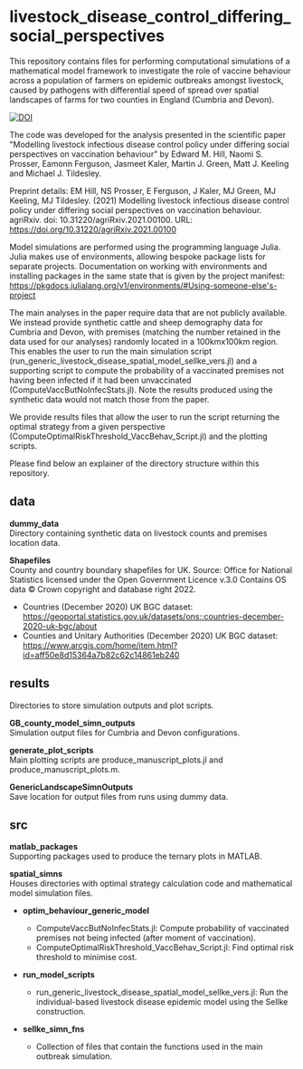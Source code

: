 # livestock_disease_control_differing_social_perspectives

This repository contains files for performing computational simulations of a mathematical model framework to investigate the role of vaccine behaviour across a population of farmers on epidemic outbreaks amongst livestock, caused by pathogens with differential speed of spread over spatial landscapes of farms for two counties in England (Cumbria and Devon).

[![DOI](https://zenodo.org/badge/DOI/10.5281/zenodo.5730226.svg)](https://doi.org/10.5281/zenodo.5730226)

The code was developed for the analysis presented in the scientific paper "Modelling livestock infectious disease control policy under differing social perspectives on vaccination behaviour" by Edward M. Hill, Naomi S. Prosser, Eamonn Ferguson, Jasmeet Kaler, Martin J. Green, Matt J. Keeling and Michael J. Tildesley.

Preprint details: EM Hill, NS Prosser, E Ferguson, J Kaler, MJ Green, MJ Keeling, MJ Tildesley. (2021) Modelling livestock infectious disease control policy under differing social perspectives on vaccination behaviour. agriRxiv. doi: 10.31220/agriRxiv.2021.00100. URL: https://doi.org/10.31220/agriRxiv.2021.00100

Model simulations are performed using the programming language Julia.
Julia makes use of environments, allowing bespoke package lists for separate projects. Documentation on working with environments and installing packages in the same state that is given by the project manifest: https://pkgdocs.julialang.org/v1/environments/#Using-someone-else's-project

The main analyses in the paper require data that are not publicly available.  
We instead provide synthetic cattle and sheep demography data for Cumbria and Devon, with premises (matching the number retained in the data used for our analyses) randomly located in a 100kmx100km region. This enables the user to run the main simulation script (run_generic_livestock_disease_spatial_model_sellke_vers.jl) and a supporting script to compute the probability of a vaccinated premises not having been infected if it had been unvaccinated (ComputeVaccButNoInfecStats.jl). Note the results produced using the synthetic data would not match those from the paper.

We provide results files that allow the user to run the script returning the optimal strategy from a given perspective (ComputeOptimalRiskThreshold_VaccBehav_Script.jl) and the plotting scripts.

Please find below an explainer of the directory structure within this repository.

## data

**dummy_data**  
Directory containing synthetic data on livestock counts and premises location data.

**Shapefiles**  
County and country boundary shapefiles for UK. Source: Office for National Statistics licensed under the Open Government Licence v.3.0 Contains OS data © Crown copyright and database right 2022.

* Countries (December 2020) UK BGC dataset: https://geoportal.statistics.gov.uk/datasets/ons::countries-december-2020-uk-bgc/about
* Counties and Unitary Authorities (December 2020) UK BGC dataset: https://www.arcgis.com/home/item.html?id=aff50e8d15364a7b82c62c14861eb240

## results
Directories to store simulation outputs and plot scripts.

**GB_county_model_simn_outputs**  
Simulation output files for Cumbria and Devon configurations.

**generate_plot_scripts**  
Main plotting scripts are produce_manuscript_plots.jl and produce_manuscript_plots.m.

**GenericLandscapeSimnOutputs**  
Save location for output files from runs using dummy data.

## src

**matlab_packages**  
Supporting packages used to produce the ternary plots in MATLAB.

**spatial_simns**  
Houses directories with optimal strategy calculation code and mathematical model simulation files.

- **optim_behaviour_generic_model**
    * ComputeVaccButNoInfecStats.jl: Compute probability of vaccinated premises not being infected (after moment of vaccination).
    * ComputeOptimalRiskThreshold_VaccBehav_Script.jl: Find optimal risk threshold to minimise cost.

- **run_model_scripts**
    * run_generic_livestock_disease_spatial_model_sellke_vers.jl: Run the individual-based livestock disease epidemic model using the Sellke construction.

- **sellke_simn_fns**
    * Collection of files that contain the functions used in the main outbreak simulation.
